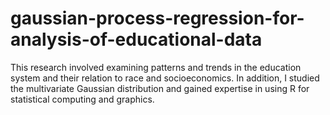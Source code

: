 # gaussian-process-regression-for-analysis-of-educational-data
This research involved examining patterns and trends in the education system and their relation to race and socioeconomics. In addition, I studied the multivariate Gaussian distribution and gained expertise in using R for statistical computing and graphics.
